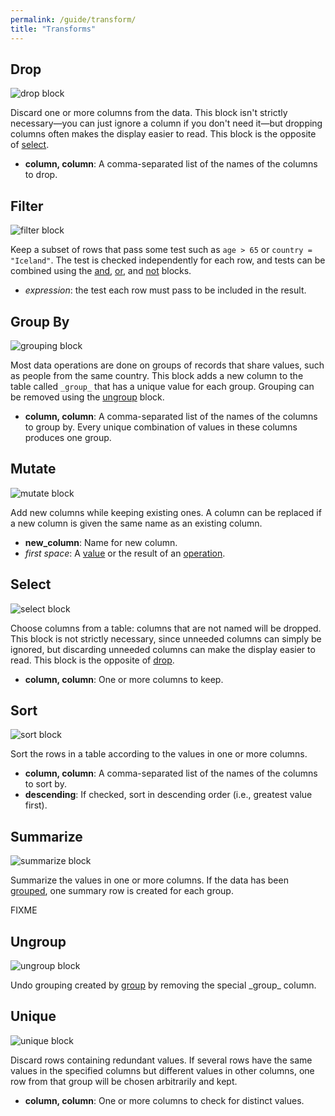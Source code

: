 ```yaml
---
permalink: /guide/transform/
title: "Transforms"
---
```


## Drop

<img class="block" src="{{page.permalink | append: 'drop.png' | relative_url}}" alt="drop block"/>

Discard one or more columns from the data.
This block isn't strictly necessary—you can just ignore a column if you don't need it—but
dropping columns often makes the display easier to read.
This block is the opposite of [select](../transform/#select).

- **column, column**: A comma-separated list of the names of the columns to drop.

## Filter

<img class="block" src="{{page.permalink | append: 'filter.png' | relative_url}}" alt="filter block"/>

Keep a subset of rows that pass some test such as `age > 65` or `country = "Iceland"`.
The test is checked independently for each row,
and tests can be combined using the [and](../operation/#logical),
[or](../operation/#logical),
and [not](../operation/#not) blocks.

-  *expression*: the test each row must pass to be included in the result.

## Group By

<img class="block" src="{{page.permalink | append: 'group_by.png' | relative_url}}" alt="grouping block"/>

Most data operations are done on groups of records that share values, such as people from the same country.
This block adds a new column to the table called `_group_` that has a unique value for each group.
Grouping can be removed using the [ungroup](../transform/#ungroup) block.

- **column, column**: A comma-separated list of the names of the columns to group by.
  Every unique combination of values in these columns produces one group.

## Mutate

<img class="block" src="{{page.permalink | append: 'mutate.png' | relative_url}}" alt="mutate block"/>

Add new columns while keeping existing ones.
A column can be replaced if a new column is given the same name as an existing column.

- **new_column**: Name for new column.
- *first space*: A [value](../value/) or the result of an [operation](../operation/).

## Select

<img class="block" src="{{page.permalink | append: 'select.png' | relative_url}}" alt="select block"/>

Choose columns from a table: columns that are not named will be dropped.
This block is not strictly necessary,
since unneeded columns can simply be ignored,
but discarding unneeded columns can make the display easier to read.
This block is the opposite of [drop](../transform/#drop).

- **column, column**: One or more columns to keep.

## Sort

<img class="block" src="{{page.permalink | append: 'sort.png' | relative_url}}" alt="sort block"/>

Sort the rows in a table according to the values in one or more columns.

- **column, column**: A comma-separated list of the names of the columns to sort by.
- **descending**: If checked, sort in descending order (i.e., greatest value first).

## Summarize

<img class="block" src="{{page.permalink | append: 'summarize.png' | relative_url}}" alt="summarize block"/>

Summarize the values in one or more columns.
If the data has been [grouped](../transform/#group),
one summary row is created for each group.

FIXME

## Ungroup

<img class="block" src="{{page.permalink | append: 'ungroup.png' | relative_url}}" alt="ungroup block"/>

Undo grouping created by [group](../transform/#group)
by removing the special \_group\_ column.

## Unique

<img class="block" src="{{page.permalink | append: 'unique.png' | relative_url}}" alt="unique block"/>

Discard rows containing redundant values.
If several rows have the same values in the specified columns
but different values in other columns,
one row from that group will be chosen arbitrarily and kept.

- **column, column**: One or more columns to check for distinct values.
